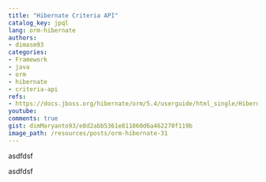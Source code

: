 ```yaml
---
title: "Hibernate Criteria API"
catalog_key: jpql
lang: orm-hibernate
authors:
- dimasm93
categories:
- Framework
- java
- orm
- hibernate
- criteria-api
refs: 
- https://docs.jboss.org/hibernate/orm/5.4/userguide/html_single/Hibernate_User_Guide.html#criteria
youtube: 
comments: true
gist: dimMaryanto93/e8d2abb5361e811860d6a462270f119b
image_path: /resources/posts/orm-hibernate-31
---
```


asdfdsf
<!--more-->

asdfdsf